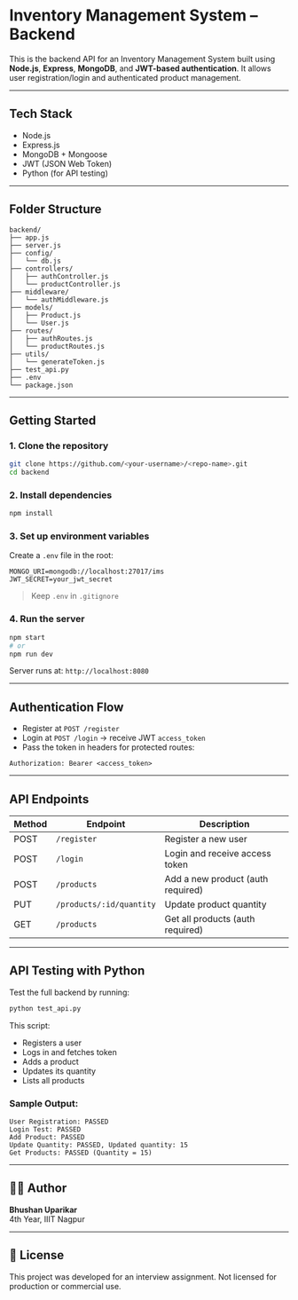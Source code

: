 # Inventory Management System – Backend

This is the backend API for an Inventory Management System built using **Node.js**, **Express**, **MongoDB**, and **JWT-based authentication**. It allows user registration/login and authenticated product management.

---

## Tech Stack

- Node.js
- Express.js
- MongoDB + Mongoose
- JWT (JSON Web Token)
- Python (for API testing)

---

## Folder Structure

```
backend/
├── app.js
├── server.js
├── config/
│   └── db.js
├── controllers/
│   ├── authController.js
│   └── productController.js
├── middleware/
│   └── authMiddleware.js
├── models/
│   ├── Product.js
│   └── User.js
├── routes/
│   ├── authRoutes.js
│   └── productRoutes.js
├── utils/
│   └── generateToken.js
├── test_api.py
├── .env
└── package.json
```

---

## Getting Started

### 1. Clone the repository

```bash
git clone https://github.com/<your-username>/<repo-name>.git
cd backend
```

### 2. Install dependencies

```bash
npm install
```

### 3. Set up environment variables

Create a `.env` file in the root:

```
MONGO_URI=mongodb://localhost:27017/ims
JWT_SECRET=your_jwt_secret
```

> Keep `.env` in `.gitignore`

### 4. Run the server

```bash
npm start
# or
npm run dev
```

Server runs at: `http://localhost:8080`

---

## Authentication Flow

- Register at `POST /register`
- Login at `POST /login` → receive JWT `access_token`
- Pass the token in headers for protected routes:

```
Authorization: Bearer <access_token>
```

---

## API Endpoints

| Method | Endpoint                    | Description                      |
|--------|-----------------------------|----------------------------------|
| POST   | `/register`                 | Register a new user              |
| POST   | `/login`                    | Login and receive access token   |
| POST   | `/products`                 | Add a new product (auth required)|
| PUT    | `/products/:id/quantity`    | Update product quantity          |
| GET    | `/products`                 | Get all products (auth required) |

---

## API Testing with Python

Test the full backend by running:

```bash
python test_api.py
```

This script:
- Registers a user
- Logs in and fetches token
- Adds a product
- Updates its quantity
- Lists all products

### Sample Output:
```
User Registration: PASSED
Login Test: PASSED
Add Product: PASSED
Update Quantity: PASSED, Updated quantity: 15
Get Products: PASSED (Quantity = 15)
```

---

## 👨‍💻 Author

**Bhushan Uparikar**  
4th Year, IIIT Nagpur

---

## 📝 License

This project was developed for an interview assignment. Not licensed for production or commercial use.
